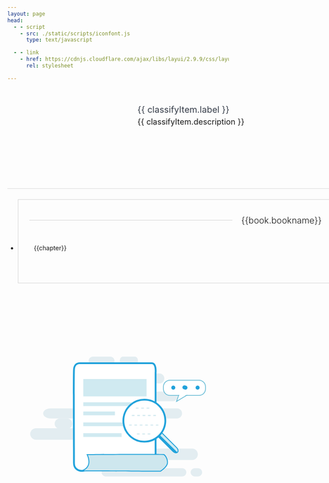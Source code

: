 ```yaml
---
layout: page
head:
  - - script
    - src: ./static/scripts/iconfont.js
      type: text/javascript

  - - link
    - href: https://cdnjs.cloudflare.com/ajax/libs/layui/2.9.9/css/layui.min.css
      rel: stylesheet

---
```

<script setup>
import { ref } from 'vue'
const classifyItem = ref(dataSource);
const books = ref(bookSource)
</script>
<div class="category-container">
    <div class="category-header">
        <div class="icon">
            <svg class="icon" aria-hidden="true">
                <use :xlink:href='"#" + classifyItem.className'></use>
            </svg>
        </div>
        <div class="info">
            <div class="title" :title="classifyItem.label">{{ classifyItem.label }}</div>
            <div class="desc" :title="classifyItem.description">{{ classifyItem.description }}</div>
        </div>
    </div>
    <ul class="layui-row layui-col-space30"  v-if="books.length !== 0">
        <li class="layui-col-md4" v-for="book in books" :key="book.name">
            <div>
                <fieldset class="layui-elem-field layui-field-title">
                <legend>{{book.bookname}}</legend>
                <p v-for="chapter in book.chapters.slice(0,5)" :key="chapter">
                    <a :href="`${classifyItem.value}/${book.bookname}/${chapter}`">{{chapter}}</a>
                </p>
                </fieldset>
            </div>
        </li>
    </ul>
    <div v-else>
        <div class="no-data-container">
            <svg t="1699784258981" class="icon" viewBox="0 0 1024 1024" version="1.1" xmlns="http://www.w3.org/2000/svg"
                p-id="4142" width="400" height="400">
                <path
                    d="M491.12588 196.681c0 13.868-11.26 25.095-25.107 25.095H365.56188a25.11 25.11 0 0 1-17.762-7.344 25.135 25.135 0 0 1-7.361-17.751c0-13.864 11.249-25.113 25.124-25.113h100.457c13.846-0.001 25.106 11.249 25.106 25.113z m136.727 0c0 13.868-7.915 25.095-17.682 25.095h-70.667c-9.778 0-17.682-11.237-17.682-25.095 0-13.864 7.903-25.113 17.682-25.113h70.667c9.767-0.001 17.682 11.249 17.682 25.113zM781.32088 298.526a29.297 29.297 0 0 1-29.313 29.303H461.81388c-16.178 0-29.295-13.117-29.295-29.302 0-16.177 13.118-29.295 29.295-29.295h290.195a29.303 29.303 0 0 1 20.727 8.575 29.306 29.306 0 0 1 8.585 20.719z m78.135 104.634c0 15.416-12.494 27.916-27.915 27.916H393.45588c-15.416 0-27.91-12.494-27.91-27.91 0-15.41 12.495-27.909 27.91-27.909H831.53088c15.415 0 27.915 12.489 27.925 27.903z m25.113 99.073a29.313 29.313 0 0 1-8.58 20.725 29.287 29.287 0 0 1-20.721 8.586h-80.938c-16.189 0-29.307-13.123-29.307-29.306 0-16.185 13.117-29.308 29.307-29.308h80.938c7.77 0 15.223 3.088 20.721 8.58a29.328 29.328 0 0 1 8.58 20.723z m-161.85 0c0 16.192-19.491 29.311-43.589 29.311H118.90088c-24.055 0-43.558-13.106-43.558-29.311 0-16.186 19.502-29.303 43.558-29.303h560.229c24.098 0.001 43.589 13.118 43.589 29.303z m0 0"
                    fill="#E3EDF1" p-id="4143"></path>
                <path
                    d="M245.56088 562.214a30.712 30.712 0 0 1-8.994 21.719 30.661 30.661 0 0 1-21.714 8.988h-41.856c-16.955 0-30.697-13.74-30.697-30.697 0-16.951 13.742-30.691 30.697-30.691h41.856a30.695 30.695 0 0 1 30.708 30.681z m0 0"
                    fill="#E3EDF1" p-id="4144"></path>
                <path
                    d="M546.92488 622.212a33.522 33.522 0 0 1-9.805 23.689 33.495 33.495 0 0 1-23.685 9.811H33.48888A33.492 33.492 0 0 1 4.48988 638.97a33.46 33.46 0 0 1 0-33.488 33.483 33.483 0 0 1 28.999-16.748h479.946a33.482 33.482 0 0 1 23.679 9.805 33.457 33.457 0 0 1 9.811 23.673z m429.73 118.303c-0.006 18.326-14.857 33.18-33.184 33.186H543.83688c-17.993-0.469-32.329-15.191-32.329-33.186 0-17.996 14.336-32.715 32.329-33.186H943.46088c18.326 0.01 33.183 14.861 33.194 33.186z m0 0"
                    fill="#E3EDF1" p-id="4145"></path>
                <path
                    d="M641.80188 797.718a24.01 24.01 0 0 1-24.028 24.015H584.88088c-13.263 0-24.018-10.748-24.018-24.016 0-13.264 10.755-24.018 24.018-24.018h32.893c13.262 0.005 24.017 10.755 24.028 24.019z m0 0"
                    fill="#E3EDF1" p-id="4146"></path>
                <path
                    d="M909.70288 845.665a23.93 23.93 0 0 1-7.018 16.932 23.967 23.967 0 0 1-16.935 6.996H439.68688c-13.214 0-23.926-10.713-23.926-23.928s10.712-23.932 23.926-23.932H885.75088c13.229 0 23.952 10.711 23.952 23.932z m92.054 0c0 13.209-10.707 23.922-23.921 23.928H958.73088c-13.22 0-23.932-10.713-23.932-23.928s10.712-23.932 23.932-23.932h19.104c13.199 0 23.922 10.711 23.922 23.932z m0 0"
                    fill="#E3EDF1" p-id="4147"></path>
                <path
                    d="M708.23688 210.098H289.12288s-32.227-4.026-34.262 38.291c-2.02 42.305 0 486.035 0 543.744-0.677 47.117 57.732 57.383 78.587 30.553 28.216-34.246 10.078-74.561 4.043-76.584-6.062-2.031 392.934 0 392.934 0V264.5c-0.001 0 5.562-54.515-22.188-54.402z m0 0"
                    fill="#FFFFFF" p-id="4148"></path>
                <path
                    d="M300.61188 842.454c-14.448 0-28.14-5.471-37.553-15.045-8.966-9.096-13.605-21.328-13.402-35.357 0-12.902-0.102-45.41-0.236-88.504-0.461-147.648-1.332-422.482 0.236-455.407 1.53-31.97 20.248-43.353 37.249-43.353 1.803 0 2.871 0.146 2.871 0.146l418.46-0.033c6.804 0 12.468 2.507 16.951 7.464 14.031 15.528 10.563 51.164 10.417 52.673l0.032 486.307-5.235-0.02c-0.011 0-177.319-0.902-293.733-0.902-52.776 0-77.653 0.193-89.111 0.396 2.002 4.119 3.275 8.275 3.667 9.66 3.12 10.898 8.017 39.084-13.756 65.514-8.097 10.426-21.565 16.461-36.857 16.461z m-13.706-627.255c-7.588 0-25.393 3.27-26.843 33.436-1.557 32.655-0.697 307.319-0.236 454.874 0.135 43.107 0.236 75.641 0.236 88.623-0.16 11.26 3.431 20.898 10.401 27.959 7.49 7.592 18.471 11.945 30.148 11.945 12.05 0 22.52-4.568 28.711-12.553 13.832-16.779 15.169-34.219 13.875-45.908-1.407-12.756-6.304-21.51-8.005-22.836-1.836-0.52-3.334-2.975-2.916-5.508 0.328-2.047 0.526-3.287 6.846-4.039v-0.016l0.021 0.016c9.853-1.176 34.525-1.176 97.503-1.176 104.612 0 258.397 0.725 288.541 0.871V264.5c0.945-9.535 1.316-35.131-7.748-45.167a11.582 11.582 0 0 0-9.144-4.032H289.12288c-0.73-0.043-1.316-0.102-2.217-0.102z m0 0"
                    fill="#21a2db" p-id="4149"></path>
                <path
                    d="M309.11288 301.808h368.68v101.289h-368.68V301.808z m0 136.023h348.963v21.826H309.11288v-21.826z m0 53.941h184.332v21.82H309.11288v-21.82z m0 63.01H612.50088v21.826H309.11288v-21.826z m0 62.645h223.292v21.822H309.11288v-21.822z m543.465 83.677c9.053 9.043 11.608 21.393 5.719 27.578-5.863 6.18-18.004 3.85-27.035-5.213l-86.877-86.922c-9.031-9.043-11.598-21.398-5.687-27.576 5.858-6.186 17.998-3.852 27.014 5.213l86.866 86.92z m0 0"
                    fill="#D0EAF1" p-id="4150"></path>
                <path
                    d="M849.45888 734.749c-6.658 0-14.154-3.523-20.044-9.434l-86.867-86.922c-10.201-10.201-12.709-23.918-5.729-31.217 6.642-7.021 20.988-4.58 30.739 5.184l86.856 86.918c10.201 10.182 12.747 23.895 5.761 31.201-2.641 2.793-6.346 4.27-10.716 4.27zM747.51488 608.122c-2.014 0-4.864 0.451-6.921 2.637-4.864 5.068-2.266 16.039 5.638 23.953l86.866 86.92c4.94 4.941 11.056 7.893 16.361 7.893 2.024 0 4.875-0.449 6.948-2.637 4.854-5.078 2.238-16.043-5.665-23.938l-86.861-86.93c-4.935-4.945-11.05-7.898-16.366-7.898z m0 0"
                    fill="#21a2db" p-id="4151"></path>
                <path
                    d="M736.97488 611.364c-6.652 1.988 2.48-3.869-0.811 4.291-1.203 7.02 1.67 12.877 6.975 18.258l82.49 83.922c8.495 8.674 25.473 17.467 29.64 12.254 0.43-0.553 0.913-1.037 1.326-1.568l-119.62-117.157z m0 0"
                    fill="#21a2db" p-id="4152"></path>
                <path
                    d="M751.42388 458.224c-47.632-47.643-125.172-47.643-172.836 0.023-47.691 47.641-47.702 125.219-0.032 172.883 47.675 47.633 125.226 47.633 172.868 0 47.642-47.664 47.642-125.264 0-172.906"
                    fill="#FFFFFF" p-id="4153"></path>
                <path
                    d="M664.99788 672.062a126.68 126.68 0 0 1-90.126-37.258 126.54 126.54 0 0 1-37.274-90.131c0-34.086 13.257-66.098 37.296-90.117a126.572 126.572 0 0 1 90.12-37.274 126.6 126.6 0 0 1 90.083 37.249c49.688 49.693 49.688 130.568 0 180.273a126.577 126.577 0 0 1-90.099 37.258z m0.026-244.363c-31.293 0-60.685 12.164-82.753 34.23a116.226 116.226 0 0 0-34.257 82.754c0 31.305 12.15 60.697 34.219 82.764 22.074 22.063 51.461 34.197 82.765 34.197s60.685-12.135 82.742-34.197c45.641-45.65 45.641-119.898 0-165.527a116.105 116.105 0 0 0-82.716-34.221z m0 0"
                    fill="#21a2db" p-id="4154"></path>
                <path
                    d="M732.10988 516.892h-14.965v-5.214h14.965v5.214z m-30.594 0H685.89088v-5.214h15.625v5.214z m-31.245 0h-15.63v-5.214h15.63v5.214z m-31.261 0H623.39088v-5.214h15.619v5.214z m-31.234 0h-15.631v-5.214h15.631v5.214z m85.734-42.629h-15.625v-5.215h15.625v5.215z m-31.245 0h-15.619v-5.215h15.619v5.215z m-31.25 0h-15.63v-5.215h15.63v5.215z m115.545 98.347h-14.605v-5.215h14.605v5.215z m-30.225 0H700.72088v-5.215h15.614v5.215z m-31.245 0h-15.63v-5.215h15.63v5.215z m-31.25 0h-15.63v-5.215h15.63v5.215z m-31.261 0h-15.614v-5.215h15.614v5.215z m-31.233 0h-15.631v-5.215h15.631v5.215z m108.505 52.28h-15.63v-5.213h15.63v5.213z m-31.261 0h-15.614v-5.213h15.614v5.213z m-31.234 0h-15.631v-5.213h15.631v5.213z m0 0M331.66988 742.519s38.337 72.16-33.065 94.742c0 0-3.828-0.412 0 0 79.994-0.717 460.272 1.988 460.272 1.988s30.224-18.832 38.547-39.303c8.285-20.447-6.046-49.33-18.144-57.732-26.417-2.578-447.61 0.305-447.61 0.305z m0 0"
                    fill="#CEE7EE" p-id="4155"></path>
                <path
                    d="M759.61188 841.849h-0.757c-2.959-0.023-297.074-2.105-420.388-2.105-16.484 0-30.01 0.031-39.443 0.113l-0.145 0.053-4.236-0.461-0.328-2.518 0.134-2.471h2.47l0.279 0.037v-0.016l1.16 0.127c18.916-6.092 31.438-16.365 37.236-30.52 11.104-27.113-6.046-60.029-6.212-60.357l-2.019-3.791 4.291-0.035c2.019-0.014 202.814-1.369 334.316-1.369 67.987 0 106.207 0.359 113.574 1.078l0.671 0.07 0.563 0.379c13.424 9.322 27.669 39.66 19.067 60.854-8.549 21.012-38.312 39.74-39.584 40.539l-0.649 0.393z m-421.145-7.309c120.216 0 402.722 1.982 419.658 2.105 4.312-2.803 29.623-19.818 36.888-37.678 7.78-19.232-5.955-46.205-16.667-54.221-8.692-0.666-46.482-0.986-112.376-0.986-121.043 0-300.816 1.158-330.171 1.334 4.403 9.854 14.449 36.916 4.628 60.955-4.999 12.242-14.401 21.799-28.039 28.533 7.421-0.032 16.216-0.042 26.079-0.042z m0 0"
                    fill="#21a2db" p-id="4156"></path>
                <path
                    d="M1021.33888 359.582c0 20.925-17.252 37.894-38.477 37.894H814.41788c-21.241 0-38.478-16.969-38.478-37.894v-12.837c0-20.919 17.236-37.903 38.478-37.903h168.444c21.225 0 38.477 16.973 38.477 37.903v12.837z m0 0"
                    fill="#FFFFFF" p-id="4157"></path>
                <path
                    d="M982.86188 399.435H814.41788c-22.288 0-40.438-17.869-40.438-39.853v-12.837c0-21.978 18.139-39.847 40.438-39.847h168.444c22.282 0 40.437 17.87 40.437 39.847v12.837c-0.011 21.973-18.154 39.853-40.437 39.853z m-168.444-88.633c-20.136 0-36.522 16.125-36.522 35.943v12.837c0 19.819 16.387 35.944 36.522 35.944h168.444c20.135 0 36.517-16.125 36.517-35.944v-12.837c0-19.818-16.382-35.943-36.517-35.943H814.41788z m0 0"
                    fill="#5BB6D2" p-id="4158"></path>
                <path
                    d="M848.57788 437.154l14.739-41.628h54.456l-69.195 41.628z m17.499-37.719l-10.181 28.768 47.793-28.768h-37.612z m0 0"
                    fill="#5BB6D2" p-id="4159"></path>
                <path
                    d="M864.41188 407.284l5.687-16.699 15.706-3.232 15.979 3.491 5.316 2.667 3.624 0.415L883.06088 410.5l-18.649-3.216z m0 0"
                    fill="#FFFFFF" p-id="4160"></path>
                <path
                    d="M904.38788 340.441a11.74 11.74 0 1 0-5.986 21.848 11.745 11.745 0 0 0 17.719-10.465c-0.194-6.341-5.391-11.383-11.733-11.383zM833.59188 340.441c-6.347-0.005-11.544 5.031-11.742 11.372a11.735 11.735 0 0 0 5.756 10.476 11.739 11.739 0 0 0 11.952 0.005 11.736 11.736 0 0 0 5.767-10.47c-0.194-6.341-5.386-11.383-11.733-11.383zM975.18388 340.441c-6.347-0.005-11.55 5.031-11.748 11.372a11.747 11.747 0 1 0 23.481 0.011c-0.194-6.341-5.393-11.383-11.733-11.383z"
                    fill="#21a2db" p-id="4161"></path>
            </svg>
        </div>
    </div>
</div>

<style lang="less">
.category-container {
    .category-header {
        padding:24px;
        display: flex;
        margin:24px auto;
        width: 1200px;
        border-bottom: 1px solid #D9D9D9FF;

        .icon {
            width: 260px;
            height: 170px;
            fill: currentColor;
            overflow: hidden;
        }

        .info {
            flex: 1;
            margin-left:12px;

            .title {
                font-size: 20px;
                color: #373e4a;
                line-height: 30px;
                background: var(--vp-home-hero-name-background);
                -webkit-background-clip: text;
                background-clip: text;
                -webkit-text-fill-color: var(--vp-home-hero-name-color);
            }

            .desc {
                font-size: 18px;
                line-height: 25px;
            }
        }
    }

    .layui-row {
        margin:24px auto;
        width: 1200px;

        li > div{
            padding: 25px;
            line-height: 24px;
            border: 1px solid #d2d2d2;


            p {
                cursor: pointer;
            }
        }

        .layui-field-title {
            border-color: #d2d2d2;
            margin: 10px 0 20px;
            border-width: 0;
            border-top-width: 1px;

            legend {
                margin: 0 20px 20px 0;
                padding: 0 20px;
                text-align: center;
                font-size: 20px;
                font-weight: 300;
            }
        }
    }

    .no-data-container {
        width: 400px;
        margin: 100px auto;
    }
}
</style>
